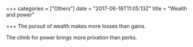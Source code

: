 +++
categories = ["Others"]
date = "2017-06-18T11:05:13Z"
title = "Wealth and power"

+++
The pursuit of wealth makes more losses than gains.

The climb for power brings more privation than perks.